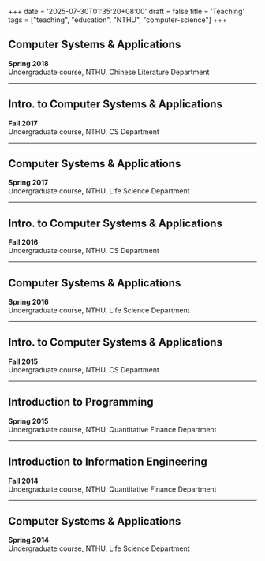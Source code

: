 +++
date = '2025-07-30T01:35:20+08:00'
draft = false
title = 'Teaching'
tags = ["teaching", "education", "NTHU", "computer-science"]
+++

## Computer Systems & Applications

**Spring 2018**  
Undergraduate course, NTHU, Chinese Literature Department

---

## Intro. to Computer Systems & Applications

**Fall 2017**  
Undergraduate course, NTHU, CS Department

---

## Computer Systems & Applications

**Spring 2017**  
Undergraduate course, NTHU, Life Science Department

---

## Intro. to Computer Systems & Applications

**Fall 2016**  
Undergraduate course, NTHU, CS Department

---

## Computer Systems & Applications

**Spring 2016**  
Undergraduate course, NTHU, Life Science Department

---

## Intro. to Computer Systems & Applications

**Fall 2015**  
Undergraduate course, NTHU, CS Department

---

## Introduction to Programming

**Spring 2015**  
Undergraduate course, NTHU, Quantitative Finance Department

---

## Introduction to Information Engineering

**Fall 2014**  
Undergraduate course, NTHU, Quantitative Finance Department

---

## Computer Systems & Applications

**Spring 2014**  
Undergraduate course, NTHU, Life Science Department
